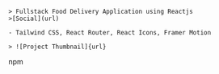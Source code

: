     > Fullstack Food Delivery Application using Reactjs
    >[Social](url)

    - Tailwind CSS, React Router, React Icons, Framer Motion

    > ![Project Thumbnail]{url}

npm
